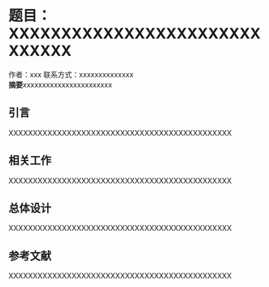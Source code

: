 # 题目：XXXXXXXXXXXXXXXXXXXXXXXXXXXXXX
作者：xxx   联系方式：xxxxxxxxxxxxxx<br>
**摘要**xxxxxxxxxxxxxxxxxxxxxxx

## 引言
XXXXXXXXXXXXXXXXXXXXXXXXXXXXXXXXXXXXXXXXXXXXXX
## 相关工作
XXXXXXXXXXXXXXXXXXXXXXXXXXXXXXXXXXXXXXXXXXXXXX
## 总体设计
XXXXXXXXXXXXXXXXXXXXXXXXXXXXXXXXXXXXXXXXXXXXXX
## 参考文献
XXXXXXXXXXXXXXXXXXXXXXXXXXXXXXXXXXXXXXXXXXXXXX

